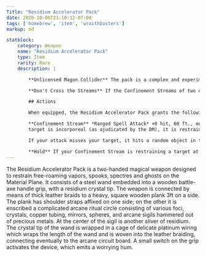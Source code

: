 ```yaml
---
Title: "Residium Accelerator Pack"
date: 2020-10-06T21:10:12-07:00
tags: ['homebrew', 'item', 'wraithbusters']
markup: md

statblock:
    category: Weapon
    name: "Residium Accelerator Pack"
    type: Item
    rarity: Rare
    description: |

        **Unlicensed Magon Collider** The pack is a complex and experimental fusion of arcane power and science lacking many safeguards. Any creature wearing or holding metal while using the Confinement Stream action takes 7 (2d6) lightning damage and must succeed on a DC 15 CON saving throw or be stunned for one round.

        **Don't Cross the Streams** If the Confinement Streams of two or more Residium Accelerator Packs intersect, a total magonic reversal originating at the point of intersection causes a gate to the Astral Plane to be created. Anything within 10 ft of the gate is sucked through and deposited in a random location on the Astral Plane. The gate is then destroyed in an explosion and everything in a 100 ft. radius sphere takes 85 (10d10 + 35) force damage, is pushed back 10 ft and is knocked prone. Creatures within the area of effect succeeding on a DEX 19 saving throw take half damage and are not knocked prone. The resonance of the arcane explosion permanently destroys the enchantments of any Residium Accelerator Pack in the area of effect and shatters its residium crystals.

        ## Actions

        When equipped, the Residium Accelerator Pack grants the following actions:

        **Confinement Stream** *Ranged Spell Attack* +0 hit, 60 ft., one target. You may add either your DEX or STR modifier to the attack roll. On a hit the target takes 7 (2d6) lightning damage. If the 
        target is incorporeal (as ajudicated by the DM), it is restrained until the start of your next turn, or until it succeeds on a DC 13 STR saving throw at the end of its next turn. The DC increases by one for every additional Confinement Stream currently restraining the target.

        If your attack misses your target, it hits a random object in the environment which takes the damage instead. If the object is flammable, it ignites.

        **Hold** If your Confinement Stream is restraining a target at the start of your turn, you can use your action to continue restraining the target with the Confinement Stream. The target takes 7 (2d6) lightning damage. You may also move the target 15ft in any direction.
---
```


The Residium Accelerator Pack is a two-handed magical weapon designed to restrain free-roaming vapors, spooks, spectres and ghosts on the Material Plane. It consists of a steel wand embedded into a wooden battle-axe handle grip, with a residium crystal tip. The weapon is connected by means of thick leather braids to a heavy, square wooden plank 3ft on a side. The plank has shoulder straps affixed on one side; on the other it is enscribed a complicated arcane ritual circle consisting of various foci, crystals, copper tubing, mirrors, spheres, and arcane sigils hammered out of precious metals. At the center of the sigil is another sliver of residium. The crystal tip of the wand is wrapped in a cage of delicate platinum wiring which wraps the length of the wand and is woven into the leather braiding, connecting eventually to the arcane circuit board. A small switch on the grip activates the device, which emits a worrying hum. 
